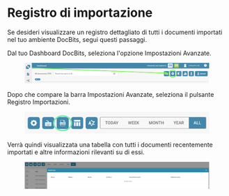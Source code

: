 # Registro di importazione

Se desideri visualizzare un registro dettagliato di tutti i documenti importati nel tuo ambiente DocBits, segui questi passaggi.

Dal tuo Dashboard DocBits, seleziona l'opzione Impostazioni Avanzate.

<figure><img src="../../.gitbook/assets/change-document-colums1 (1).png" alt=""><figcaption></figcaption></figure>

Dopo che compare la barra Impostazioni Avanzate, seleziona il pulsante Registro Importazioni.

<figure><img src="../../.gitbook/assets/import-log2.png" alt=""><figcaption></figcaption></figure>

Verrà quindi visualizzata una tabella con tutti i documenti recentemente importati e altre informazioni rilevanti su di essi.

<figure><img src="../../.gitbook/assets/import-log3.png" alt=""><figcaption></figcaption></figure>
